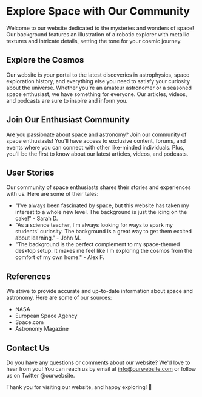<!--font:Montserrat-->

# Explore Space with Our Community

Welcome to our website dedicated to the mysteries and wonders of space! Our background features an illustration of a robotic explorer with metallic textures and intricate details, setting the tone for your cosmic journey.

## Explore the Cosmos

Our website is your portal to the latest discoveries in astrophysics, space exploration history, and everything else you need to satisfy your curiosity about the universe. Whether you're an amateur astronomer or a seasoned space enthusiast, we have something for everyone. Our articles, videos, and podcasts are sure to inspire and inform you.

## Join Our Enthusiast Community

Are you passionate about space and astronomy? Join our community of space enthusiasts! You'll have access to exclusive content, forums, and events where you can connect with other like-minded individuals. Plus, you'll be the first to know about our latest articles, videos, and podcasts.

## User Stories

Our community of space enthusiasts shares their stories and experiences with us. Here are some of their tales:

- "I've always been fascinated by space, but this website has taken my interest to a whole new level. The background is just the icing on the cake!" - Sarah D.
- "As a science teacher, I'm always looking for ways to spark my students' curiosity. The background is a great way to get them excited about learning." - John M.
- "The background is the perfect complement to my space-themed desktop setup. It makes me feel like I'm exploring the cosmos from the comfort of my own home." - Alex F.

## References

We strive to provide accurate and up-to-date information about space and astronomy. Here are some of our sources:

- NASA
- European Space Agency
- Space.com
- Astronomy Magazine

## Contact Us

Do you have any questions or comments about our website? We'd love to hear from you! You can reach us by email at info@ourwebsite.com or follow us on Twitter @ourwebsite.

Thank you for visiting our website, and happy exploring! 🚀

<!--

Write me content for website with wallpaper which alt text is:

"An illustration of a robotic explorer, with metallic textures and intricate details."

The name/title of the page should not be 1:1 copy of the alt text but rather a real content of the website which is using this wallpaper.

- Use markdown format 
- Start with heading
- Heading should be short and concise
- The content should look like a real website 
- The website should not be about the wallpaper, wallpaper is just a related background
- Heading should be contain work "wallpaper" or "background"
- Include real sections like references, contact, user stories, etc. use things relevant to the page purpose.
- Feel free to use structure like headings, bullets, numbering, blockquotes, paragraphs, horizontal lines, etc.
- You can use formatting like bold or _italic_
- You can include UTF-8 emojis
- Links should be only #hash anchors (and you can refer to the document itself)
- Do not include images


---


# Exploring the Depths of Space: A Wallpaper for Your Cosmic Journey

Welcome to our website dedicated to exploring the mysteries of space! Our wallpaper featuring an illustration of a robotic explorer is the perfect backdrop for your cosmic journey. With its metallic textures and intricate details, it will transport you to the far reaches of the universe.

## Discover the Wonders of Space

Our website is your gateway to the wonders of space. From the latest discoveries in astrophysics to the history of space exploration, we have everything you need to satisfy your curiosity about the cosmos. Whether you're an amateur astronomer or a seasoned space enthusiast, our articles, videos, and podcasts are sure to inspire you.

## User Stories

Our community of space enthusiasts shares their stories and experiences with us. Here are some of their tales:

- "Thanks to this website, I discovered my love for astronomy. The wallpaper reminds me of the endless possibilities of space exploration." - John D.
- "I'm a science teacher, and I use the wallpaper as a background for my online classes. It's a great way to spark my students' curiosity about the universe." - Sarah T.
- "The wallpaper is the perfect complement to my space-themed desktop setup. It's like having a window to the stars right on my computer screen." - Alex K.

## References

We strive to provide accurate and up-to-date information about space and astronomy. Here are some of our sources:

- NASA
- European Space Agency
- Space.com
- Astronomy Magazine

## Contact Us

Do you have any questions or comments about our website? We'd love to hear from you! You can reach us by email at info@ourwebsite.com or follow us on Twitter @ourwebsite.

Thank you for visiting our website, and happy exploring! 🚀


---


Heading should not include word "wallpaper". The website should not be about the wallpaper itself, wallpaper is just a related background, rewrite whole content.


---


# Journey Through the Cosmos: Explore the Wonders of Space with Us

Welcome to our website dedicated to the mysteries and wonders of space! Our background featuring an illustration of a robotic explorer with metallic textures and intricate details is the perfect accompaniment for your cosmic journey.

## Discover the Wonders of Space

Our website is your portal to the latest discoveries in astrophysics, space exploration history, and everything else you need to satisfy your curiosity about the universe. Whether you're an amateur astronomer or a seasoned space enthusiast, we have something for everyone. Our articles, videos, and podcasts are sure to inspire and inform you.

## User Stories

Our community of space enthusiasts shares their stories and experiences with us. Here are some of their tales:

- "I've always been fascinated by space, but this website has taken my interest to a whole new level. The background is just the icing on the cake!" - Sarah D.
- "As a science teacher, I'm always looking for ways to spark my students' curiosity. The background is a great way to get them excited about learning." - John M.
- "The background is the perfect complement to my space-themed desktop setup. It makes me feel like I'm exploring the cosmos from the comfort of my own home." - Alex F.

## References

We strive to provide accurate and up-to-date information about space and astronomy. Here are some of our sources:

- NASA
- European Space Agency
- Space.com
- Astronomy Magazine

## Contact Us

Do you have any questions or comments about our website? We'd love to hear from you! You can reach us by email at info@ourwebsite.com or follow us on Twitter @ourwebsite.

Thank you for visiting our website, and happy exploring! 🚀


---


Heading is too long, rewrite whole content.


---


# Explore the Cosmos with Our Space Enthusiasts Community

Welcome to our website dedicated to the mysteries and wonders of space! Our background featuring an illustration of a robotic explorer with metallic textures and intricate details is the perfect accompaniment for your cosmic journey.

## Discover the Wonders of Space

Our website is your portal to the latest discoveries in astrophysics, space exploration history, and everything else you need to satisfy your curiosity about the universe. Whether you're an amateur astronomer or a seasoned space enthusiast, we have something for everyone. Our articles, videos, and podcasts are sure to inspire and inform you.

## User Stories

Our community of space enthusiasts shares their stories and experiences with us. Here are some of their tales:

- "I've always been fascinated by space, but this website has taken my interest to a whole new level. The background is just the icing on the cake!" - Sarah D.
- "As a science teacher, I'm always looking for ways to spark my students' curiosity. The background is a great way to get them excited about learning." - John M.
- "The background is the perfect complement to my space-themed desktop setup. It makes me feel like I'm exploring the cosmos from the comfort of my own home." - Alex F.

## References

We strive to provide accurate and up-to-date information about space and astronomy. Here are some of our sources:

- NASA
- European Space Agency
- Space.com
- Astronomy Magazine

## Join Our Space Enthusiasts Community

Are you passionate about space and astronomy? Join our community of space enthusiasts! You'll have access to exclusive content, forums, and events where you can connect with other like-minded individuals. Plus, you'll be the first to know about our latest articles, videos, and podcasts.

## Contact Us

Do you have any questions or comments about our website? We'd love to hear from you! You can reach us by email at info@ourwebsite.com or follow us on Twitter @ourwebsite.

Thank you for visiting our website, and happy exploring! 🚀


---


Heading is too long, rewrite whole content.


---


# Discover the Wonders of Space with Our Enthusiast Community

Welcome to our website dedicated to the mysteries and wonders of space! Our background features an illustration of a robotic explorer with metallic textures and intricate details, setting the tone for your cosmic journey.

## Explore the Cosmos

Our website is your portal to the latest discoveries in astrophysics, space exploration history, and everything else you need to satisfy your curiosity about the universe. Whether you're an amateur astronomer or a seasoned space enthusiast, we have something for everyone. Our articles, videos, and podcasts are sure to inspire and inform you.

## Join Our Enthusiast Community

Are you passionate about space and astronomy? Join our community of space enthusiasts! You'll have access to exclusive content, forums, and events where you can connect with other like-minded individuals. Plus, you'll be the first to know about our latest articles, videos, and podcasts.

## User Stories

Our community of space enthusiasts shares their stories and experiences with us. Here are some of their tales:

- "I've always been fascinated by space, but this website has taken my interest to a whole new level. The background is just the icing on the cake!" - Sarah D.
- "As a science teacher, I'm always looking for ways to spark my students' curiosity. The background is a great way to get them excited about learning." - John M.
- "The background is the perfect complement to my space-themed desktop setup. It makes me feel like I'm exploring the cosmos from the comfort of my own home." - Alex F.

## References

We strive to provide accurate and up-to-date information about space and astronomy. Here are some of our sources:

- NASA
- European Space Agency
- Space.com
- Astronomy Magazine

## Contact Us

Do you have any questions or comments about our website? We'd love to hear from you! You can reach us by email at info@ourwebsite.com or follow us on Twitter @ourwebsite.

Thank you for visiting our website, and happy exploring! 🚀


---


Write me a Google font which is best fitting for the website.

Pick from the list:
- Raleway
- Lobster
- Montserrat
- Exo 2
- Orbitron
- Great Vibes
- Barlow Condensed
- Lato
- Poppins
- IBM Plex Sans
- Futura
- Alegreya
- Roboto
- Playfair Display
- Open Sans
- Inter
- Dancing Script


Write just the font name nothing else.


---


Montserrat

-->
